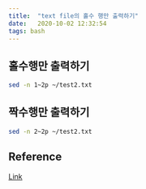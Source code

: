 ```yaml
---
title:  "text file의 홀수 행만 출력하기"
date:   2020-10-02 12:32:54
tags: bash
---
```


## 홀수행만 출력하기

~~~bash
sed -n 1~2p ~/test2.txt
~~~


## 짝수행만 출력하기

~~~bash
sed -n 2~2p ~/test2.txt
~~~



## Reference
[Link](https://unix.stackexchange.com/questions/26723/print-odd-numbered-lines-print-even-numbered-lines)